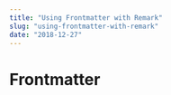 ```yaml
---
title: "Using Frontmatter with Remark"
slug: "using-frontmatter-with-remark"
date: "2018-12-27"
---
```


# Frontmatter